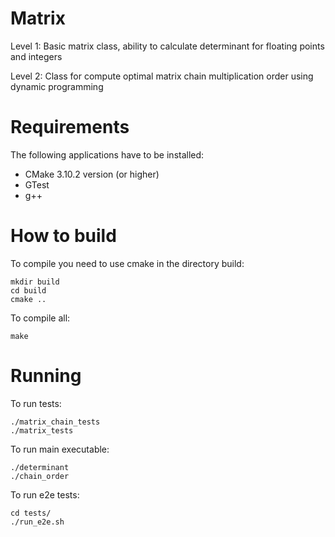 Matrix
===
Level 1:
Basic matrix class, ability to calculate determinant for floating points and integers

Level 2:
Class for compute optimal matrix chain multiplication order using dynamic programming

Requirements
===
The following applications have to be installed:
- CMake 3.10.2 version (or higher)
- GTest
- g++

How to build
===
To compile you need to use сmake in the directory build:
```
mkdir build
cd build
сmake ..
```
To compile all:
```
make
```

Running
===
To run tests:
```
./matrix_chain_tests
./matrix_tests
```

To run main executable:
```
./determinant
./chain_order
```

To run e2e tests:
```
cd tests/
./run_e2e.sh
```